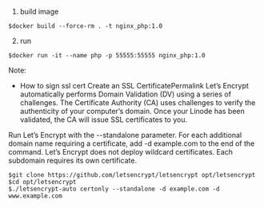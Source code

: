  1. build image
 ```
 $docker build --force-rm . -t nginx_php:1.0
 ```

 2. run 
 ```
 $docker run -it --name php -p 55555:55555 nginx_php:1.0
 ```
 


Note:
* How to sign ssl cert
Create an SSL CertificatePermalink
Let’s Encrypt automatically performs Domain Validation (DV) using a series of challenges. The Certificate Authority (CA) uses challenges to verify the authenticity of your computer’s domain. Once your Linode has been validated, the CA will issue SSL certificates to you.

Run Let’s Encrypt with the --standalone parameter. For each additional domain name requiring a certificate, add -d example.com to the end of the command.
Let’s Encrypt does not deploy wildcard certificates. Each subdomain requires its own certificate.
 ```
 $git clone https://github.com/letsencrypt/letsencrypt opt/letsencrypt
 $cd opt/letsencrypt
 $./letsencrypt-auto certonly --standalone -d example.com -d www.example.com
 ```
